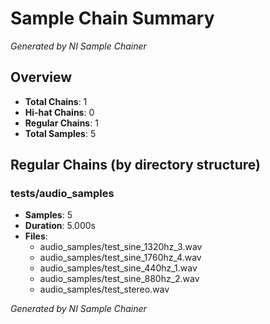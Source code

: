 # Sample Chain Summary

*Generated by NI Sample Chainer*

## Overview

- **Total Chains**: 1
- **Hi-hat Chains**: 0
- **Regular Chains**: 1
- **Total Samples**: 5

## Regular Chains (by directory structure)

### tests/audio_samples

- **Samples**: 5
- **Duration**: 5.000s
- **Files**:
  - audio_samples/test_sine_1320hz_3.wav
  - audio_samples/test_sine_1760hz_4.wav
  - audio_samples/test_sine_440hz_1.wav
  - audio_samples/test_sine_880hz_2.wav
  - audio_samples/test_stereo.wav

*Generated by NI Sample Chainer*
